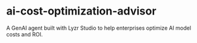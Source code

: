 # ai-cost-optimization-advisor
A GenAI agent built with Lyzr Studio to help enterprises optimize AI model costs and ROI.
